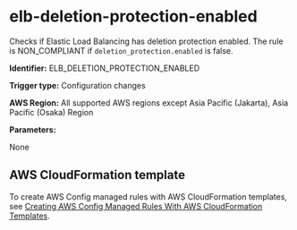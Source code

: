 # elb\-deletion\-protection\-enabled<a name="elb-deletion-protection-enabled"></a>

Checks if Elastic Load Balancing has deletion protection enabled\. The rule is NON\_COMPLIANT if `deletion_protection.enabled` is false\.

**Identifier:** ELB\_DELETION\_PROTECTION\_ENABLED

**Trigger type:** Configuration changes

**AWS Region:** All supported AWS regions except Asia Pacific \(Jakarta\), Asia Pacific \(Osaka\) Region

**Parameters:**

None  

## AWS CloudFormation template<a name="w76aac11c31c17b7d261c15"></a>

To create AWS Config managed rules with AWS CloudFormation templates, see [Creating AWS Config Managed Rules With AWS CloudFormation Templates](aws-config-managed-rules-cloudformation-templates.md)\.